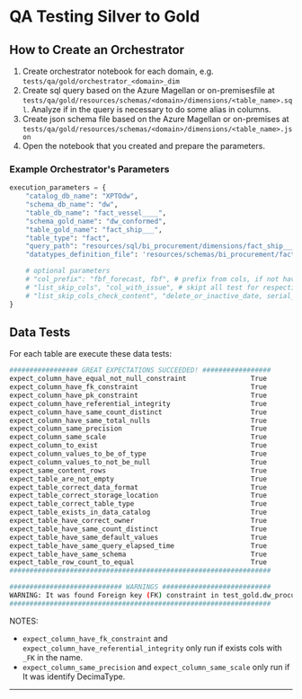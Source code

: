 # QA Testing Silver to Gold
## How to Create an Orchestrator
1. Create orchestrator notebook for each domain, e.g. `tests/qa/gold/orchestrator_<domain>_dim`
2. Create sql query based on the Azure Magellan or on-premisesfile at `tests/qa/gold/resources/schemas/<domain>/dimensions/<table_name>.sql`. Analyze if in the query is necessary to do some alias in columns.
3. Create json schema file based on the Azure Magellan or on-premises at `tests/qa/gold/resources/schemas/<domain>/dimensions/<table_name>.json`
3. Open the notebook that you created and prepare the parameters.

### Example Orchestrator's Parameters
```python
execution_parameters = {
    "catalog_db_name": "XPTOdw",
    "schema_db_name": "dw",
    "table_db_name": "fact_vessel____",
    "schema_gold_name": "dw_conformed",
    "table_gold_name": "fact_ship___",
    "table_type": "fact",
    "query_path": "resources/sql/bi_procurement/dimensions/fact_ship___.sql", # based on azure
    "datatypes_definition_file": 'resources/schemas/bi_procurement/fact_ship___.json',  # based on azure + tech cols

    # optional parameters
    # "col_prefix": "fbf_forecast, fbf", # prefix from cols, if not have it, remove parameter
    # "list_skip_cols", "col_with_issue", # skipt all test for respective col
    # "list_skip_cols_check_content", "delete_or_inactive_date, serial_no, name") # skip only the expect_same_content_rows test
}
```

## Data Tests
For each table are execute these data tests:
```bash
################# GREAT EXPECTATIONS SUCCEEDED! #################
expect_column_have_equal_not_null_constraint                True
expect_column_have_fk_constraint                            True
expect_column_have_pk_constraint                            True
expect_column_have_referential_integrity                    True
expect_column_have_same_count_distinct                      True
expect_column_have_same_total_nulls                         True
expect_column_same_precision                                True
expect_column_same_scale                                    True
expect_column_to_exist                                      True
expect_column_values_to_be_of_type                          True
expect_column_values_to_not_be_null                         True
expect_same_content_rows                                    True
expect_table_are_not_empty                                  True
expect_table_correct_data_format                            True
expect_table_correct_storage_location                       True
expect_table_correct_table_type                             True
expect_table_exists_in_data_catalog                         True
expect_table_have_correct_owner                             True
expect_table_have_same_count_distinct                       True
expect_table_have_same_default_values                       True
expect_table_have_same_query_elapsed_time                   True
expect_table_have_same_schema                               True
expect_table_row_count_to_equal                             True
#################################################################

############################ WARNINGS ###########################
WARNING: It was found Foreign key (FK) constraint in test_gold.dw_procurement.fact_ship_invoice_comparator related currency_sk column but not found in XPTOdw.dw.fact_vessel_invoice_comparator.
#################################################################
```

NOTES:
- `expect_column_have_fk_constraint` and `expect_column_have_referential_integrity` only run if exists cols with `_FK` in the name.
- `expect_column_same_precision` and `expect_column_same_scale` only run if It was identify DecimaType.

<!--
This log is show in orchestrators notebooks.

### Expect equal count by rows
- **What this test do?** This test verifies whether the row count in the observed dataset matches the expected dataset.
- **Expectation's name**: `expect_table_row_count_to_equal`
- [Documentation of expectation](https://greatexpectations.io/expectations/expect_table_row_count_to_equal?filterType=Backend%20support&gotoPage=undefined&showFilters=true&viewType=Completeness&subFilterValues=spark)
- **Type of tables that this test is executed**: fact and dim

### Expect equal count by columns
- **What this test do?** This data test is designed to verify whether the column count of an observed DataFrame (`df_observed`) matches the expected column count of another DataFrame (`df_expected`).
- **Expectation's name**: `expect_table_column_count_to_equal`
- [Documentation of expectation](https://greatexpectations.io/expectations/expect_table_column_count_to_equal?filterType=Backend%20support&gotoPage=undefined&showFilters=true&viewType=Completeness&subFilterValues=spark)
- **Type of tables that this test is executed**: fact and dim

### Expect column exists
- **What this test do?** Loop through each column name in the DataFrame and create an expectation for its existence.
- **Expectation's name**: `expect_column_to_exist`
- [Documentation of expectation](https://greatexpectations.io/expectations/expect_column_to_exist?filterType=Backend%20support&gotoPage=undefined&showFilters=true&viewType=Completeness&subFilterValues=spark)
- **Type of tables that this test is executed**: fact and dim
- **Columns**: `df_expected.columns`

### Expect same type (Spark)
- **What this test do?** Expect a column to contain values of a specified data type.
- **Expectation's name**: `expect_column_values_to_be_of_type`
- [Documentation of expectation](https://greatexpectations.io/expectations/expect_column_values_to_be_of_type?filterType=Backend%20support&gotoPage=undefined&showFilters=true&viewType=Completeness&subFilterValues=spark)
- **Type of tables that this test is executed**: fact and dim
- **Columns**: `list_col_names_target` and `list_col_types_target` -->

<!-- ### Expect column not be null
- **What this test do?** Expect the column values to not be null.
- **Expectation's name**: `expect_column_values_to_not_be_null`
- [Documentation of expectation](https://greatexpectations.io/expectations/expect_column_values_to_not_be_null?filterType=Backend%20support&gotoPage=undefined&showFilters=true&viewType=Completeness&subFilterValues=spark)
- **Type of tables that this test is executed**: fact and dim
- **Columns**: `list_cols_not_be_null`

### Expect same total unique count values rows per columns
- **What this test do?** This data test verify the uniqueness of values in specific columns of the data. It aims to ensure that the number of unique values observed in a column matches the number of unique values expected in that column.
- **Expectation's name**: `expect_column_unique_value_count_to_be_between`
- [Documentation of expectation](https://greatexpectations.io/expectations/expect_column_unique_value_count_to_be_between?filterType=Backend%20support&gotoPage=undefined&showFilters=true&viewType=Completeness&subFilterValues=spark)
- **Type of tables that this test is executed**: fact and dim
- **Columns**: `list_business_cols`
- **NOTES**:
  - Great Expectations doesn't have a specific expectations to do this (08/2023). We use `expect_column_unique_value_count_to_be_between` and do a workaround to perform the test.

### Expect exists referential integrity between fact and dim
- **What this test do?** This test checks the referential integrity between a fact table and its associated dimension values. It ensures that values in the specified fact table column are within the expected set of dimension values.
- **Expectation's name**: `expect_column_values_to_be_in_set`
- [Documentation of expectation](https://greatexpectations.io/expectations/expect_column_values_to_be_in_set?filterType=Backend%20support&gotoPage=undefined&showFilters=true&viewType=Completeness&subFilterValues=spark)
- **Type of tables that this test is executed**: fact
- **Columns**: `list_fact_sk`, `list_dim_pk` and `lists_dim_values`
- **NOTES**:
  - The test is executed by checking the referential integrity of the fact table.
  - To perform this test is necessary to validate that constraints (Surrogate Keys) exists.
  - It is requires a map between names of fact SK and dim PK. Example:
  ```python
        +---------------+--------------------+--------------------+
        |         dim_pk|             fact_sk|          dim_values|
        +---------------+--------------------+--------------------+
        |ACCT_PROJECT_SK|FACCT_ACCT_PROJEC...|[31, 85, 65, 53, ...|
        |    DIVISION_SK|FACCT_COMPANY_REG...|[-1, 1, 6, 3, 5, ...|
        ...
        +---------------+--------------------+--------------------+
  ```
  - In summary, we generate a collection with every distinct PK from dim table and check if all values from fact SK is contained in this collection. If a value only exists in SK fact table we have an orphaned value.
  - Great Expectations doesn't have a specific expectations to do this (08/2023). We use `expect_column_values_to_be_in_set` and do a workaround to perform the test.
- Example:

![dim_ref_integraty_fact](images/referential_integraty_great_exp-fact.png)

![dim_ref_integraty](images/referential_integraty_great_exp.png)

### Expect Corresponding Dimensions with Measures
- **What this test do?** Check the measures with corresponding dims business key column(s) for each involved dimensions.
- **Expectation's name**: `expect_same_content_rows`
- **Type of tables that this test is executed**: fact
- **The requires of this test**: *"So...other than the Readme file to make sure to mention that you guys are truly covering the SQL datatypes comparisons checks, we have noticed that the measures have to be tested *with corresponding dimensions business key column(s), for each involved dimensions* Ex.: with Account_Code for Dim_Account and not Account_SK.If you have a or some doubts about any business column(s) for a specific DIMension, we would have to check and confirm first together the one(s) that we have the most unique / distinct ( most of the time none NuLL ) values which is not a surrogate_key : as Account_Code."*


### Expect content row match
- **What this test do?** Check if the row content are equal (just business columns)
- **Expectation's name**: `expect_same_content_rows`
- **Type of tables that this test is executed**: fact and dim
- **Output msg example**: `The content rows match. Checked 9213 rows. | Checked for these cols: ['ACCOUNT_CODE', 'LEDGER_CODE', 'CURRENCY_CODE', 'CURRENCY_NAME', 'COST_CENTER_CODE']`

### Expect sqlserver datatype match
- **What this test do?** This test check in both enviroment the column: `DATETIME_PRECISION` from INFORMATION_SCHEMA table if the property are equal.
- **Expectation's name**: `expect_column_same_sqlserver_datatype`
- **Type of tables that this test is executed**: fact and dim
- **Output msg example**: `The data types match in both environments. Verified for these cols: ['FACCT_ACCTD_CR_AMOUNT', 'FACCT_ACCTD_DR_AMOUNT']`
- **NOTES**
  - If execute for fact tables, this test only test fact columns. Example: `['FACCT_ACCOUNT_SK', 'FACCT_LEDGER_SK', 'FACCT_CURRENCY_SK', 'ETL_CREATED_DATE', 'ETL_CREATED_PROCESS_ID']` here we have every columns that exists in fact table but dimensions columns that exists in this query fact will not test.

### Expect column same character maximum length
- **What this test do?** This test check in both enviroment the column: `CHARACTER_MAXIMUM_LENGTH` from INFORMATION_SCHEMA table if the property are equal.
- **Expectation's name**: `expect_column_same_character_maximum_length`
- **Type of tables that this test is executed**: fact and dim
- **Output msg example**: `The same_character_maximum_length match in both environments. Verified for these cols: ['FACCT_ACCTD_CR_AMOUNT', 'FACCT_ACCTD_DR_AMOUNT']`
- **NOTES**:
  - This validation is only executed if the row at INFORMATION_SCHEMA is not null
  - If every columns doesn't have this property, the test will send: `This property is empty for all columns. Test skipped.`

### Expect column same precision
- **What this test do?** This test check in both enviroment the column: `NUMERIC_PRECISION` from INFORMATION_SCHEMA table if the property are equal.
- **Expectation's name**: `expect_column_same_precision`
- **Type of tables that this test is executed**: fact and dim
- **Output msg example**: `All columns have matching numeric precisions. Verified for these cols: ['FACCT_ACCTD_CR_AMOUNT', 'FACCT_ACCTD_DR_AMOUNT']`
- **NOTES**:
  - This validation is only executed if the row at INFORMATION_SCHEMA is not null
  - If every columns doesn't have this property, the test will send: `This property is empty for all columns. Test skipped.`

### Expect column same scale
- **What this test do?** This test check in both enviroment the column: `NUMERIC_SCALE` from INFORMATION_SCHEMA table if the property are equal.
- **Expectation's name**: `expect_column_same_scale`
- **Type of tables that this test is executed**: fact and dim
- **Output msg example**: `All columns have matching numeric scales. Verified for these cols: ['FACCT_ACCTD_CR_AMOUNT', 'FACCT_ACCTD_DR_AMOUNT']`
- **NOTES**:
  - This validation is only executed if the row at INFORMATION_SCHEMA is not null
  - If every columns doesn't have this property, the test will send: `This property is empty for all columns. Test skipped.`

### Expect column same datetime_precision
- **What this test do?** This test check in both enviroment the column: `DATETIME_PRECISION` from INFORMATION_SCHEMA table if the property are equal.
- **Expectation's name**: `expect_column_same_datetime_precision`
- **Type of tables that this test is executed**: fact and dim
- **Output msg example**: `All columns have matching datetime precision. Verified for these cols: ['FACCT_ACCTD_CR_AMOUNT', 'FACCT_ACCTD_DR_AMOUNT']`
- **NOTES**:
  - This validation is only executed if the row at INFORMATION_SCHEMA is not null
  - If every columns doesn't have this property, the test will send: `This property is empty for all columns. Test skipped.`

### Expect column same encoding
- **What this test do?** This test check in both enviroment the column: `COLLATION_NAME` from INFORMATION_SCHEMA table if the property are equal.
- **Expectation's name**: `expect_column_same_encoding`
- **Type of tables that this test is executed**: fact and dim
- **Output msg example**: `All columns have matching encodings. Verified for these cols: ['FACCT_ACCTD_CR_AMOUNT', 'FACCT_ACCTD_DR_AMOUNT']`
- **NOTES**:
  - This validation is only executed if the row at INFORMATION_SCHEMA is not null
  - If every columns doesn't have this property, the test will send: `This property is empty for all columns. Test skipped.` -->

---
